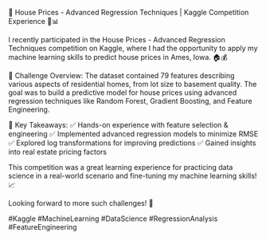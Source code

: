 🚀 House Prices - Advanced Regression Techniques | Kaggle Competition Experience 🏡📊

I recently participated in the House Prices - Advanced Regression Techniques competition on Kaggle, where I had the opportunity to apply my machine learning skills to predict house prices in Ames, Iowa. 🏠💰

🔹 Challenge Overview:
The dataset contained 79 features describing various aspects of residential homes, from lot size to basement quality. The goal was to build a predictive model for house prices using advanced regression techniques like Random Forest, Gradient Boosting, and Feature Engineering.

🔹 Key Takeaways:
✅ Hands-on experience with feature selection & engineering
✅ Implemented advanced regression models to minimize RMSE
✅ Explored log transformations for improving predictions
✅ Gained insights into real estate pricing factors

This competition was a great learning experience for practicing data science in a real-world scenario and fine-tuning my machine learning skills! 📈

Looking forward to more such challenges! 🚀

#Kaggle #MachineLearning #DataScience #RegressionAnalysis #FeatureEngineering
